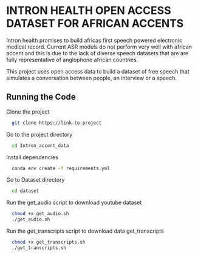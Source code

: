 # INTRON HEALTH OPEN ACCESS DATASET FOR AFRICAN ACCENTS

Intron health promises to build africas first speech powered electronic medical record.
Current ASR models do not perform very well with african accent and this is due to the lack of diverse speech datasets that are are fully representative of anglophone african countries.

This project uses open access data to build a dataset of free speech that simulates a conversation between people, an interview or a speech.

## Running the Code

Clone the project

```bash
  git clone https://link-to-project
```

Go to the project directory

```bash
  cd Intron_accent_data
```

Install dependencies

```bash
  conda env create -f requirements.yml
```

Go to Dataset directory

```bash
  cd dataset
```

Run the get_audio script to download youtube dataset

```bash
  chmod +x get_audio.sh
  ./get_audio.sh
```

Run the get_transcripts script to download data get_transcripts

```bash
  chmod +x get_transcripts.sh
  ./get_transcripts.sh
```

